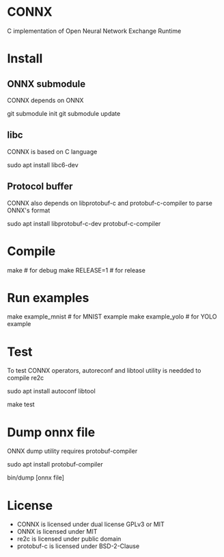 # CONNX
C implementation of Open Neural Network Exchange Runtime

# Install
## ONNX submodule
CONNX depends on ONNX

git submodule init
git submodule update

## libc
CONNX is based on C language

sudo apt install libc6-dev

## Protocol buffer
CONNX also depends on libprotobuf-c and protobuf-c-compiler to parse ONNX's format

sudo apt install libprotobuf-c-dev protobuf-c-compiler

# Compile
make			# for debug
make RELEASE=1	# for release

# Run examples
make example_mnist	# for MNIST example
make example_yolo	# for YOLO example

# Test
To test CONNX operators, autoreconf and libtool utility is needded to compile re2c

sudo apt install autoconf libtool

make test

# Dump onnx file
ONNX dump utility requires protobuf-compiler

sudo apt install protobuf-compiler

bin/dump [onnx file]

# License
 * CONNX is licensed under dual license GPLv3 or MIT
 * ONNX is licensed under MIT
 * re2c is licensed under public domain
 * protobuf-c is licensed under BSD-2-Clause
